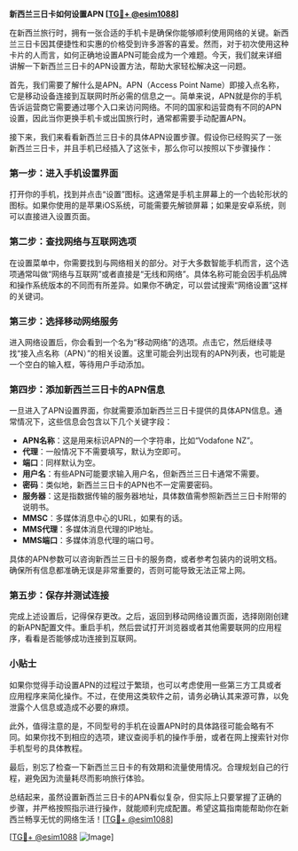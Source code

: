 **新西兰三日卡如何设置APN [[TG💪+ @esim1088](https://t.me/s/esim1088)]**

在新西兰旅行时，拥有一张合适的手机卡是确保你能够顺利使用网络的关键。新西兰三日卡因其便捷性和实惠的价格受到许多游客的喜爱。然而，对于初次使用这种卡片的人而言，如何正确地设置APN可能会成为一个难题。今天，我们就来详细讲解一下新西兰三日卡的APN设置方法，帮助大家轻松解决这一问题。

首先，我们需要了解什么是APN。APN（Access Point Name）即接入点名称，它是移动设备连接到互联网时所必需的信息之一。简单来说，APN就是你的手机告诉运营商它需要通过哪个入口来访问网络。不同的国家和运营商有不同的APN设置，因此当你更换手机卡或出国旅行时，通常都需要手动配置APN。

接下来，我们来看看新西兰三日卡的具体APN设置步骤。假设你已经购买了一张新西兰三日卡，并且手机已经插入了这张卡，那么你可以按照以下步骤操作：

### 第一步：进入手机设置界面

打开你的手机，找到并点击“设置”图标。这通常是手机主屏幕上的一个齿轮形状的图标。如果你使用的是苹果iOS系统，可能需要先解锁屏幕；如果是安卓系统，则可以直接进入设置页面。

### 第二步：查找网络与互联网选项

在设置菜单中，你需要找到与网络相关的部分。对于大多数智能手机而言，这个选项通常叫做“网络与互联网”或者直接是“无线和网络”。具体名称可能会因手机品牌和操作系统版本的不同而有所差异。如果你不确定，可以尝试搜索“网络设置”这样的关键词。

### 第三步：选择移动网络服务

进入网络设置后，你会看到一个名为“移动网络”的选项。点击它，然后继续寻找“接入点名称（APN）”的相关设置。这里可能会列出现有的APN列表，也可能是一个空白的输入框，等待用户手动添加。

### 第四步：添加新西兰三日卡的APN信息

一旦进入了APN设置界面，你就需要添加新西兰三日卡提供的具体APN信息。通常情况下，这些信息会包含以下几个关键字段：

- **APN名称**：这是用来标识APN的一个字符串，比如“Vodafone NZ”。
- **代理**：一般情况下不需要填写，默认为空即可。
- **端口**：同样默认为空。
- **用户名**：有些APN可能要求输入用户名，但新西兰三日卡通常不需要。
- **密码**：类似地，新西兰三日卡的APN也不一定需要密码。
- **服务器**：这是指数据传输的服务器地址，具体数值需参照新西兰三日卡附带的说明书。
- **MMSC**：多媒体消息中心的URL，如果有的话。
- **MMS代理**：多媒体消息代理的IP地址。
- **MMS端口**：多媒体消息代理的端口号。

具体的APN参数可以咨询新西兰三日卡的服务商，或者参考包装内的说明文档。确保所有信息都准确无误是非常重要的，否则可能导致无法正常上网。

### 第五步：保存并测试连接

完成上述设置后，记得保存更改。之后，返回到移动网络设置页面，选择刚刚创建的新APN配置文件。重启手机，然后尝试打开浏览器或者其他需要联网的应用程序，看看是否能够成功连接到互联网。

### 小贴士

如果你觉得手动设置APN的过程过于繁琐，也可以考虑使用一些第三方工具或者应用程序来简化操作。不过，在使用这类软件之前，请务必确认其来源可靠，以免泄露个人信息或造成不必要的麻烦。

此外，值得注意的是，不同型号的手机在设置APN时的具体路径可能会略有不同。如果你找不到相应的选项，建议查阅手机的操作手册，或者在网上搜索针对你手机型号的具体教程。

最后，别忘了检查一下新西兰三日卡的有效期和流量使用情况。合理规划自己的行程，避免因为流量耗尽而影响旅行体验。

总结起来，虽然设置新西兰三日卡的APN看似复杂，但实际上只要掌握了正确的步骤，并严格按照指示进行操作，就能顺利完成配置。希望这篇指南能帮助你在新西兰畅享无忧的网络生活！[[TG💪+ @esim1088](https://t.me/s/esim1088)]

[[TG💪+ @esim1088](https://t.me/s/esim1088) ![Image](https://i.postimg.cc/4NQfJmqS/Snipaste-2025-05-13-00-14-12.png)]
